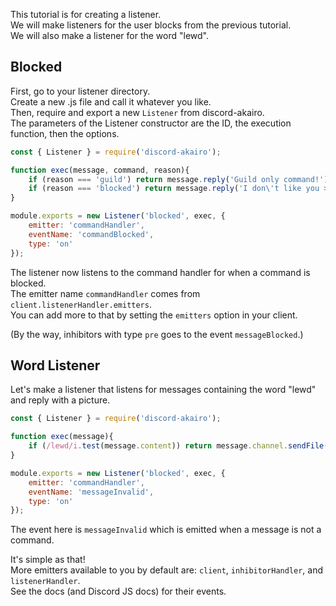 This tutorial is for creating a listener.  
We will make listeners for the user blocks from the previous tutorial.  
We will also make a listener for the word "lewd".  

## Blocked

First, go to your listener directory.  
Create a new .js file and call it whatever you like.  
Then, require and export a new `Listener` from discord-akairo.  
The parameters of the Listener constructor are the ID, the execution function, then the options.  

```js
const { Listener } = require('discord-akairo');

function exec(message, command, reason){
    if (reason === 'guild') return message.reply('Guild only command!');
    if (reason === 'blocked') return message.reply('I don\'t like you >:c');
}

module.exports = new Listener('blocked', exec, {
    emitter: 'commandHandler',
    eventName: 'commandBlocked',
    type: 'on'
});
```

The listener now listens to the command handler for when a command is blocked.  
The emitter name `commandHandler` comes from `client.listenerHandler.emitters`.  
You can add more to that by setting the `emitters` option in your client.  

(By the way, inhibitors with type `pre` goes to the event `messageBlocked`.)  

## Word Listener

Let's make a listener that listens for messages containing the word "lewd" and reply with a picture.  

```js
const { Listener } = require('discord-akairo');

function exec(message){
    if (/lewd/i.test(message.content)) return message.channel.sendFile('-- redacted --');
}

module.exports = new Listener('blocked', exec, {
    emitter: 'commandHandler',
    eventName: 'messageInvalid',
    type: 'on'
});
```

The event here is `messageInvalid` which is emitted when a message is not a command.  

It's simple as that!  
More emitters available to you by default are: `client`, `inhibitorHandler`, and `listenerHandler`.  
See the docs (and Discord JS docs) for their events.  
